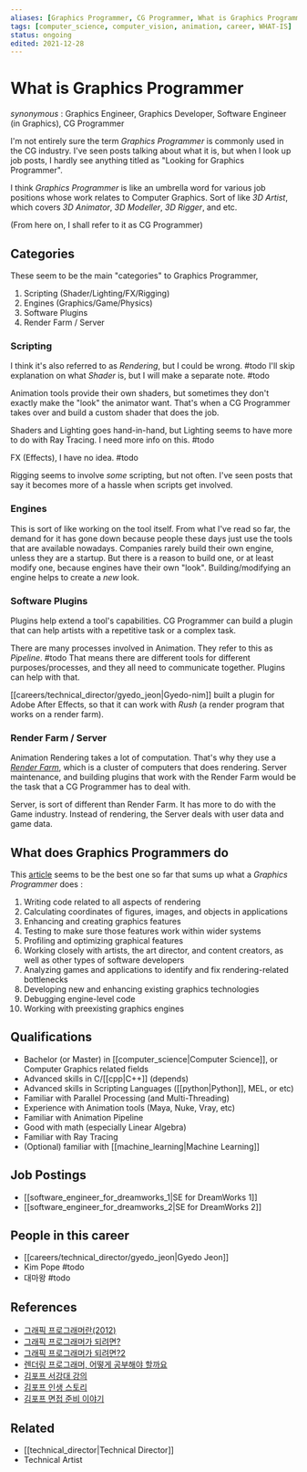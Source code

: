 ```yaml
---
aliases: [Graphics Programmer, CG Programmer, What is Graphics Programmer]
tags: [computer_science, computer_vision, animation, career, WHAT-IS]
status: ongoing
edited: 2021-12-28
---
```


# What is Graphics Programmer
_synonymous_ : Graphics Engineer, Graphics Developer, Software Engineer (in Graphics), CG Programmer

I'm not entirely sure the term _Graphics Programmer_ is commonly used in the CG industry.
I've seen posts talking about what it is, but when I look up job posts, I hardly see anything titled as "Looking for Graphics Programmer".

I think _Graphics Programmer_ is like an umbrella word for various job positions whose work relates to Computer Graphics. Sort of like _3D Artist_, which covers _3D Animator_, _3D Modeller_, _3D Rigger_, and etc.

(From here on, I shall refer to it as CG Programmer)

## Categories
These seem to be the main "categories" to Graphics Programmer,
1. Scripting (Shader/Lighting/FX/Rigging)
2. Engines (Graphics/Game/Physics)
3. Software Plugins
4. Render Farm / Server

### Scripting
I think it's also referred to as _Rendering_, but I could be wrong. #todo 
I'll skip explanation on what _Shader_ is, but I will make a separate note. #todo

Animation tools provide their own shaders, but sometimes they don't exactly make the "look" the animator want. That's when a CG Programmer takes over and build a custom shader that does the job.

Shaders and Lighting goes hand-in-hand, but Lighting seems to have more to do with Ray Tracing. I need more info on this. #todo 

FX (Effects), I have no idea. #todo 

Rigging seems to involve _some_ scripting, but not often. I've seen posts that say it becomes more of a hassle when scripts get involved.

### Engines
This is sort of like working on the tool itself.
From what I've read so far, the demand for it has gone down because people these days just use the tools that are available nowadays.
Companies rarely build their own engine, unless they are a startup.
But there is a reason to build one, or at least modify one, because engines have their own "look". Building/modifying an engine helps to create a _new_ look.

### Software Plugins
Plugins help extend a tool's capabilities.
CG Programmer can build a plugin that can help artists with a repetitive task or a complex task.

There are many processes involved in Animation. They refer to this as _Pipeline_. #todo 
That means there are different tools for different purposes/processes, and they all need to communicate together. Plugins can help with that.

[[careers/technical_director/gyedo_jeon|Gyedo-nim]] built a plugin for Adobe After Effects, so that it can work with _Rush_ (a render program that works on a render farm).

### Render Farm / Server
Animation Rendering takes a lot of computation. That's why they use a [_Render Farm_](https://en.wikipedia.org/wiki/Render_farm), which is a cluster of computers that does rendering. Server maintenance, and building plugins that work with the Render Farm would be the task that a CG Programmer has to deal with.

Server, is sort of different than Render Farm. It has more to do with the Game industry.
Instead of rendering, the Server deals with user data and game data.

## What does Graphics Programmers do
This [article](https://www.noodle.com/articles/how-to-become-a-graphics-developer-and-bring-game-concepts-to-life) seems to be the best one so far that sums up what a _Graphics Programmer_ does :
1. Writing code related to all aspects of rendering
2. Calculating coordinates of figures, images, and objects in applications
3. Enhancing and creating graphics features
4. Testing to make sure those features work within wider systems
5. Profiling and optimizing graphical features
6. Working closely with artists, the art director, and content creators, as well as other types of software developers
7. Analyzing games and applications to identify and fix rendering-related bottlenecks
8. Developing new and enhancing existing graphics technologies
9. Debugging engine-level code
10. Working with preexisting graphics engines

## Qualifications
- Bachelor (or Master) in [[computer_science|Computer Science]], or Computer Graphics related fields
- Advanced skills in C/[[cpp|C++]] (depends)
- Advanced skills in Scripting Languages ([[python|Python]], MEL, or etc)
- Familiar with Parallel Processing (and Multi-Threading)
- Experience with Animation tools (Maya, Nuke, Vray, etc)
- Familiar with Animation Pipeline
- Good with math (especially Linear Algebra)
- Familiar with Ray Tracing
- (Optional) familiar with [[machine_learning|Machine Learning]]

## Job Postings
- [[software_engineer_for_dreamworks_1|SE for DreamWorks 1]]
- [[software_engineer_for_dreamworks_2|SE for DreamWorks 2]]

## People in this career
- [[careers/technical_director/gyedo_jeon|Gyedo Jeon]]
- Kim Pope #todo
- 대마왕 #todo

## References
- [그래픽 프로그래머란(2012)](https://gamedevforever.com/194)
- [그래픽 프로그래머가 되려면?](http://1st.gamecodi.com/board/zboard.php?id=GAMECODI_QnA&no=1799)
- [그래픽 프로그래머가 되려면?2](https://okky.kr/article/756383)
- [렌더링 프로그래머, 어떻게 공부해야 할까요](https://gamecodi.com/2126/%EB%A0%8C%EB%8D%94%EB%A7%81-%ED%94%84%EB%A1%9C%EA%B7%B8%EB%9E%98%EB%A8%B8%EA%B0%80-%EB%90%98%EA%B3%A0%EC%8B%B6%EC%8A%B5%EB%8B%88%EB%8B%A4-%EC%96%B4%EB%96%BB%EA%B2%8C-%EA%B3%B5%EB%B6%80%ED%95%B4%EC%95%BC%ED%95%A0%EA%B9%8C%EC%9A%94)
- [김포프 서강대 강의](https://blog.popekim.com/ko/2012/10/30/artist-plus-programmer-is.html)
- [김포프 인생 스토리](https://blog.popekim.com/ko/2012/04/29/how-i-became-programmer-without-formal-education.html)
- [김포프 면접 준비 이야기](https://blog.popekim.com/ko/2010/07/28/na-job-hunting-guide-3-job-interview.html)

## Related
- [[technical_director|Technical Director]]
- Technical Artist